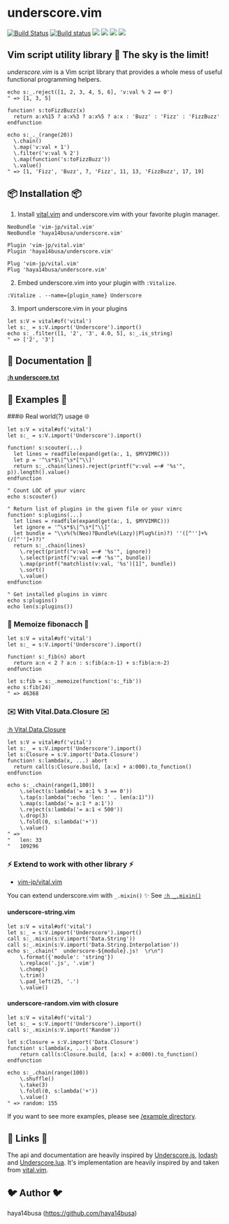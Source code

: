 underscore.vim
==============

[![Build Status](https://travis-ci.org/haya14busa/underscore.vim.svg?branch=master)](https://travis-ci.org/haya14busa/underscore.vim)
[![Build status](https://ci.appveyor.com/api/projects/status/ks6gtsu46c1djoo6/branch/master)](https://ci.appveyor.com/project/haya14busa/underscore-vim/branch/master)
[![](http://img.shields.io/github/tag/haya14busa/underscore.vim.svg)](https://github.com/haya14busa/underscore.vim/releases)
[![](http://img.shields.io/github/issues/haya14busa/underscore.vim.svg)](https://github.com/haya14busa/underscore.vim/issues)
[![](http://img.shields.io/badge/license-MIT-blue.svg)](LICENSE)
[![](http://img.shields.io/badge/doc-%3Ah%20underscore.txt-red.svg)](doc/underscore.txt)

Vim script utility library :heartbeat: The sky is the limit!
------------------------------------------------------------

*underscore.vim* is a Vim script library that provides a whole mess of useful functional programming helpers.

```.vim
echo s:_.reject([1, 2, 3, 4, 5, 6], 'v:val % 2 == 0')
" => [1, 3, 5]

function! s:toFizzBuzz(x)
  return a:x%15 ? a:x%3 ? a:x%5 ? a:x : 'Buzz' : 'Fizz' : 'FizzBuzz'
endfunction

echo s:_._(range(20))
  \.chain()
  \.map('v:val + 1')
  \.filter('v:val % 2')
  \.map(function('s:toFizzBuzz'))
  \.value()
" => [1, 'Fizz', 'Buzz', 7, 'Fizz', 11, 13, 'FizzBuzz', 17, 19]
```

:package: Installation :package:
--------------------------------

1) Install [vital.vim] and underscore.vim with your favorite plugin manager.

```vim
NeoBundle 'vim-jp/vital.vim'
NeoBundle 'haya14busa/underscore.vim'

Plugin 'vim-jp/vital.vim'
Plugin 'haya14busa/underscore.vim'

Plug 'vim-jp/vital.vim'
Plug 'haya14busa/underscore.vim'
```

2) Embed underscore.vim into your plugin with `:Vitalize`.

```vim
:Vitalize . --name={plugin_name} Underscore
```

3) Import underscore.vim in your plugins

```vim
let s:V = vital#of('vital')
let s:_ = s:V.import('Underscore').import()
echo s:_.filter([1, '2', '3', 4.0, 5], s:_.is_string)
" => ['2', '3']
```

:orange_book: Documentation :orange_book:
-----------------------------------------

[**:h underscore.txt**](./doc/underscore.txt)

:tada: Examples :tada:
----------------------

###:globe_with_meridians: Real world(?) usage :globe_with_meridians:

```vim
let s:V = vital#of('vital')
let s:_ = s:V.import('Underscore').import()

function! s:scouter(...)
  let lines = readfile(expand(get(a:, 1, $MYVIMRC)))
  let p = '^\s*$\|^\s*["\\]'
  return s:_.chain(lines).reject(printf("v:val =~# '%s'", p)).length().value()
endfunction

" Count LOC of your vimrc
echo s:scouter()

" Return list of plugins in the given file or your vimrc
function! s:plugins(...)
  let lines = readfile(expand(get(a:, 1, $MYVIMRC)))
  let ignore = '^\s*$\|^\s*["\\]'
  let bundle = "\\v%(%(Neo)?Bundle%(Lazy)|Plug%(in)?) ''([^'']+%(/[^'']+)?)"
  return s:_.chain(lines)
    \.reject(printf("v:val =~# '%s'", ignore))
    \.select(printf("v:val =~# '%s'", bundle))
    \.map(printf("matchlist(v:val, '%s')[1]", bundle))
    \.sort()
    \.value()
endfunction

" Get installed plugins in vimrc
echo s:plugins()
echo len(s:plugins())
```

### :memo: Memoize fibonacch :memo:

```vim
let s:V = vital#of('vital')
let s:_ = s:V.import('Underscore').import()

function! s:_fib(n) abort
  return a:n < 2 ? a:n : s:fib(a:n-1) + s:fib(a:n-2)
endfunction

let s:fib = s:_.memoize(function('s:_fib'))
echo s:fib(24)
" => 46368
```

### :envelope: With Vital.Data.Closure :envelope:
[:h Vital.Data.Closure](https://github.com/vim-jp/vital.vim/blob/master/doc/vital-data-closure.txt)

```vim
let s:V = vital#of('vital')
let s:_ = s:V.import('Underscore').import()
let s:Closure = s:V.import('Data.Closure')
function! s:lambda(x, ...) abort
  return call(s:Closure.build, [a:x] + a:000).to_function()
endfunction

echo s:_.chain(range(1,100))
    \.select(s:lambda('= a:1 % 3 == 0'))
    \.tap(s:lambda(":echo 'len: ' . len(a:1)"))
    \.map(s:lambda('= a:1 * a:1'))
    \.reject(s:lambda('= a:1 < 500'))
    \.drop(3)
    \.foldl(0, s:lambda('+'))
    \.value()
" =>
"   len: 33
"   109296
```

### :zap: Extend to work with other library :zap:
- [vim-jp/vital.vim](https://github.com/vim-jp/vital.vim)

You can extend underscore.vim with `_.mixin()` :sparkles:
See [`:h _.mixin()`](doc/underscore.txt)

#### underscore-string.vim

```vim
let s:V = vital#of('vital')
let s:_ = s:V.import('Underscore').import()
call s:_.mixin(s:V.import('Data.String'))
call s:_.mixin(s:V.import('Data.String.Interpolation'))
echo s:_.chain("  underscore-${module}.js!  \r\n")
    \.format({'module': 'string'})
    \.replace('.js', '.vim')
    \.chomp()
    \.trim()
    \.pad_left(25, '.')
    \.value()
```

#### underscore-random.vim with closure

```vim
let s:V = vital#of('vital')
let s:_ = s:V.import('Underscore').import()
call s:_.mixin(s:V.import('Random'))

let s:Closure = s:V.import('Data.Closure')
function! s:lambda(x, ...) abort
    return call(s:Closure.build, [a:x] + a:000).to_function()
endfunction

echo s:_.chain(range(100))
    \.shuffle()
    \.take(3)
    \.foldl(0, s:lambda('+'))
    \.value()
" => random: 155
```

If you want to see more examples, please see [/example directory](./example).

:link: Links :link:
-------------------
The api and documentation are heavily inspired by [Underscore.js],
[lodash] and [Underscore.lua]. It's implementation are heavily
inspired by and taken from [vital.vim].

[Underscore.js]: http://underscorejs.org/
[lodash]: https://github.com/lodash/lodash
[Underscore.lua]: http://mirven.github.io/underscore.lua/
[vital.vim]: https://github.com/vim-jp/vital.vim

:bird: Author :bird:
--------------------
haya14busa (https://github.com/haya14busa)
